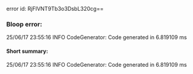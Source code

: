 error id: RjFIVNT9Tb3o3DsbL320cg==
### Bloop error:

25/06/17 23:55:16 INFO CodeGenerator: Code generated in 6.819109 ms
#### Short summary: 

25/06/17 23:55:16 INFO CodeGenerator: Code generated in 6.819109 ms